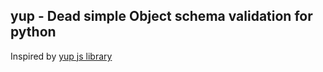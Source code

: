 ## yup - Dead simple Object schema validation for python
Inspired by [yup js library](https://github.com/jquense/yup)